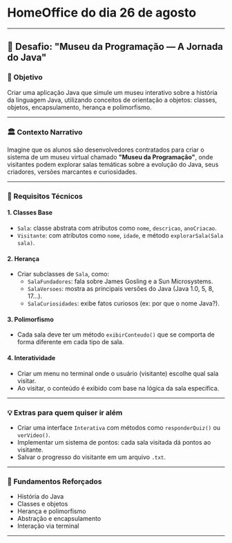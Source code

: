 # HomeOffice do dia 26 de agosto

---

## 🧭 Desafio: "Museu da Programação — A Jornada do Java"

### 🎯 Objetivo
Criar uma aplicação Java que simule um museu interativo sobre a história da linguagem Java, utilizando conceitos de orientação a objetos: classes, objetos, encapsulamento, herança e polimorfismo.

---

### 🏛️ Contexto Narrativo
Imagine que os alunos são desenvolvedores contratados para criar o sistema de um museu virtual chamado **"Museu da Programação"**, onde visitantes podem explorar salas temáticas sobre a evolução do Java, seus criadores, versões marcantes e curiosidades.

---

### 🧱 Requisitos Técnicos

#### 1. **Classes Base**
- `Sala`: classe abstrata com atributos como `nome`, `descricao`, `anoCriacao`.
- `Visitante`: com atributos como `nome`, `idade`, e método `explorarSala(Sala sala)`.

#### 2. **Herança**
- Criar subclasses de `Sala`, como:
  - `SalaFundadores`: fala sobre James Gosling e a Sun Microsystems.
  - `SalaVersoes`: mostra as principais versões do Java (Java 1.0, 5, 8, 17...).
  - `SalaCuriosidades`: exibe fatos curiosos (ex: por que o nome Java?).

#### 3. **Polimorfismo**
- Cada sala deve ter um método `exibirConteudo()` que se comporta de forma diferente em cada tipo de sala.

#### 4. **Interatividade**
- Criar um menu no terminal onde o usuário (visitante) escolhe qual sala visitar.
- Ao visitar, o conteúdo é exibido com base na lógica da sala específica.

---

### 💡 Extras para quem quiser ir além
- Criar uma interface `Interativa` com métodos como `responderQuiz()` ou `verVideo()`.
- Implementar um sistema de pontos: cada sala visitada dá pontos ao visitante.
- Salvar o progresso do visitante em um arquivo `.txt`.

---

### 🧠 Fundamentos Reforçados
- História do Java
- Classes e objetos
- Herança e polimorfismo
- Abstração e encapsulamento
- Interação via terminal

---

